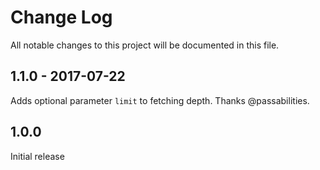 # Change Log
All notable changes to this project will be documented in this file.

## 1.1.0 - 2017-07-22
Adds optional parameter `limit` to fetching depth. Thanks @passabilities.

## 1.0.0
Initial release